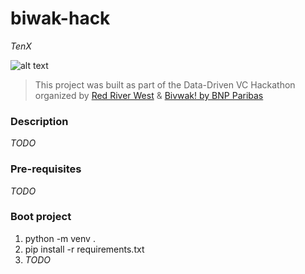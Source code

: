# biwak-hack
*TenX*

![alt text](https://i.imgur.com/O8vZHPM.png)

> This project was built as part of the Data-Driven VC Hackathon organized by [Red River West](https://redriverwest.com) & [Bivwak! by BNP Paribas](https://bivwak.bnpparibas/)

### Description

*TODO*

### Pre-requisites

*TODO*

### Boot project
1. python -m venv .
2. pip install -r requirements.txt
3. *TODO*

